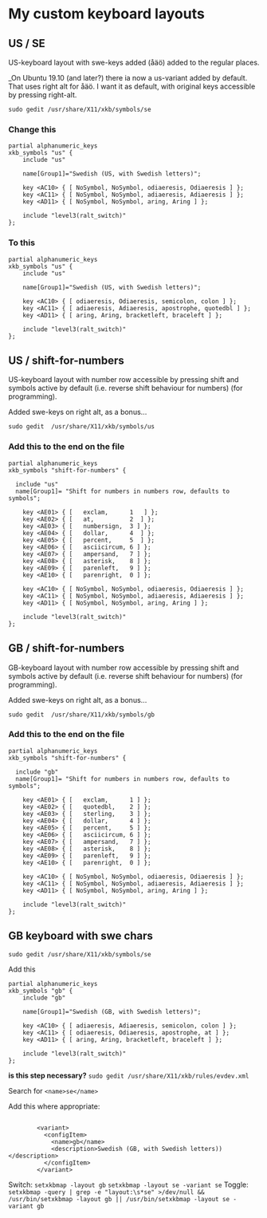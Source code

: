 # My custom keyboard layouts

## US / SE
US-keyboard layout with swe-keys added (åäö) added to the regular places.

_On Ubuntu 19.10 (and later?) there ia now a us-variant added by default. That uses right alt for åäö. I want it as default, with original keys accessible by pressing right-alt.


`sudo gedit /usr/share/X11/xkb/symbols/se`

### Change this
```
partial alphanumeric_keys
xkb_symbols "us" {
    include "us"

    name[Group1]="Swedish (US, with Swedish letters)";

    key <AC10> { [ NoSymbol, NoSymbol, odiaeresis, Odiaeresis ] };
    key <AC11> { [ NoSymbol, NoSymbol, adiaeresis, Adiaeresis ] };
    key <AD11> { [ NoSymbol, NoSymbol, aring, Aring ] };

    include "level3(ralt_switch)"
};
```

### To this
```
partial alphanumeric_keys
xkb_symbols "us" {
    include "us"

    name[Group1]="Swedish (US, with Swedish letters)";

    key <AC10> { [ odiaeresis, Odiaeresis, semicolon, colon ] };
    key <AC11> { [ adiaeresis, Adiaeresis, apostrophe, quotedbl ] };
    key <AD11> { [ aring, Aring, bracketleft, braceleft ] };

    include "level3(ralt_switch)"
};
```


## US / shift-for-numbers
US-keyboard layout with number row accessible by pressing shift and symbols active by default (i.e. reverse shift behaviour for numbers) (for programming).

Added swe-keys on right alt, as a bonus...


`sudo gedit  /usr/share/X11/xkb/symbols/us`

### Add this to the end on the file

```
partial alphanumeric_keys
xkb_symbols "shift-for-numbers" {

  include "us"
  name[Group1]= "Shift for numbers in numbers row, defaults to symbols";

    key <AE01> { [   exclam,      1   ] };
    key <AE02> { [   at,          2  ] };
    key <AE03> { [   numbersign,  3 ] };
    key <AE04> { [   dollar,      4  ] };
    key <AE05> { [   percent,     5  ] };
    key <AE06> { [   asciicircum, 6 ] };
    key <AE07> { [   ampersand,   7 ] };
    key <AE08> { [   asterisk,    8 ] };
    key <AE09> { [   parenleft,   9 ] };
    key <AE10> { [   parenright,  0 ] };

    key <AC10> { [ NoSymbol, NoSymbol, odiaeresis, Odiaeresis ] };
    key <AC11> { [ NoSymbol, NoSymbol, adiaeresis, Adiaeresis ] };
    key <AD11> { [ NoSymbol, NoSymbol, aring, Aring ] };

    include "level3(ralt_switch)"
};
```


## GB / shift-for-numbers
GB-keyboard layout with number row accessible by pressing shift and symbols active by default (i.e. reverse shift behaviour for numbers) (for programming).

Added swe-keys on right alt, as a bonus...


`sudo gedit  /usr/share/X11/xkb/symbols/gb`

### Add this to the end on the file

```
partial alphanumeric_keys
xkb_symbols "shift-for-numbers" {

  include "gb"
  name[Group1]= "Shift for numbers in numbers row, defaults to symbols";

    key <AE01> { [   exclam,      1 ] };
    key <AE02> { [   quotedbl,    2 ] };
    key <AE03> { [   sterling,    3 ] };
    key <AE04> { [   dollar,      4 ] };
    key <AE05> { [   percent,     5 ] };
    key <AE06> { [   asciicircum, 6 ] };
    key <AE07> { [   ampersand,   7 ] };
    key <AE08> { [   asterisk,    8 ] };
    key <AE09> { [   parenleft,   9 ] };
    key <AE10> { [   parenright,  0 ] };

    key <AC10> { [ NoSymbol, NoSymbol, odiaeresis, Odiaeresis ] };
    key <AC11> { [ NoSymbol, NoSymbol, adiaeresis, Adiaeresis ] };
    key <AD11> { [ NoSymbol, NoSymbol, aring, Aring ] };
    
    include "level3(ralt_switch)"
};
```



## GB keyboard with swe chars

`sudo gedit /usr/share/X11/xkb/symbols/se`

Add this

```
partial alphanumeric_keys
xkb_symbols "gb" {
    include "gb"

    name[Group1]="Swedish (GB, with Swedish letters)";

    key <AC10> { [ adiaeresis, Adiaeresis, semicolon, colon ] };
    key <AC11> { [ odiaeresis, Odiaeresis, apostrophe, at ] };
    key <AD11> { [ aring, Aring, bracketleft, braceleft ] };

    include "level3(ralt_switch)"
};
```

__is this step necessary?__
`sudo gedit /usr/share/X11/xkb/rules/evdev.xml`

Search for `<name>se</name>`

Add this where appropriate:
```

        <variant>
          <configItem>
            <name>gb</name>
            <description>Swedish (GB, with Swedish letters))</description>
          </configItem>
        </variant>
```

Switch: 
`setxkbmap -layout gb`
`setxkbmap -layout se -variant se`
Toggle:
`setxkbmap -query | grep -e "layout:\s*se" >/dev/null && /usr/bin/setxkbmap -layout gb || /usr/bin/setxkbmap -layout se -variant gb`


